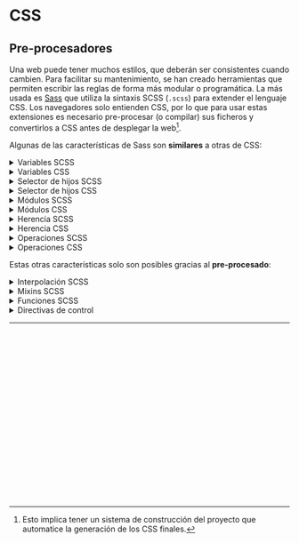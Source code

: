 # CSS
## Pre-procesadores

Una web puede tener muchos estilos, que deberán ser consistentes cuando cambien. Para facilitar su mantenimiento, se han creado herramientas que permiten escribir las reglas de forma más modular o programática. La más usada es [Sass](https://sass-lang.com/) que utiliza la sintaxis SCSS (`.scss`) para extender el lenguaje CSS. Los navegadores solo entienden CSS, por lo que para usar estas extensiones es necesario pre-procesar (o compilar) sus ficheros y convertirlos a CSS antes de desplegar la web[^1].

Algunas de las características de Sass son **similares** a otras de CSS:

<details><summary>Variables SCSS</summary>

```scss
/* SCSS */
$fuente-principal: Helvetica, sans-serif;
p { font: 100% $fuente-principal; }
```
</details>
<details><summary>Variables CSS</summary>

```css
/* CSS */
html { --fuente-principal: Helvetica, sans-serif; }
p { font: 100% var(--fuente-principal); }
```
</details>

<details><summary>Selector de hijos SCSS</summary>

```scss
/* SCSS */
nav {
  li { display: inline-block; }
}
```
</details>
<details><summary>Selector de hijos CSS</summary>

```css
/* CSS */
nav li { display: inline-block; }
```
</details>

<details><summary>Módulos SCSS</summary>

```scss
/* SCSS: hay otro fichero _base.scss */
@use 'base';
/* Aquí otras reglas SCSS */
```
</details>
<details><summary>Módulos CSS</summary>

```css
/* CSS: hay otro fichero base.css */
@import 'base.css';
/* Aquí otras reglas CSS */
```
</details>

<details><summary>Herencia SCSS</summary>

```scss
/* SCSS */
%message-common {
 border: 1px solid #ccc;
 padding: 10px;
 color: #333;
}
.mensaje {
  @extend %message-common;
}
.exito {
  @extend %message-common;
  border-color: green;
}
.error {
  @extend %message-common;
  border-color: red;
}
```
</details>
<details><summary>Herencia CSS</summary>

```css
/* CSS */
.mensaje, .exito, .error {
 border: 1px solid #ccc;
 padding: 10px;
 color: #333;
}
.exito { border-color: green; }
.error { border-color: red; }
```
</details>


<details><summary>Operaciones SCSS</summary>

```scss
/* SCSS */
$ancho-inicial: 30em;
div { width: $ancho-inicial + 2em; }
```
</details>
<details><summary>Operaciones CSS</summary>

```css
/* CSS */
html { --ancho-inicial: 30em; }
div { width: calc(var(--ancho-inicial) + 2em); }
```
</details>

Estas otras características solo son posibles gracias al **pre-procesado**:

<details><summary>Interpolación SCSS</summary>

```scss
$pantallas-peq: 36em;
@media (max-width: #{$pantallas-peq}) {
  /* reglas para pantallas pequeñas */
  p { font-size: 150%; }
}
```
</details>
<details><summary>Mixins SCSS</summary>

```scss
@mixin theme($theme: darkgray) {
  background: $theme;
  box-shadow: 0 0 1px rgba($theme, .25);
  color: #fff;
}
.info { @include theme; }
.alerta { @include theme($theme: darkred); }
.exito { @include theme($theme: darkgreen); }
```
</details>
<details><summary>Funciones SCSS</summary>

```scss
@function mas-verde($color) {
    @return $color + rgb(0,50,0);
}
p { background: mas-verde(gray); }
```
</details>
<details><summary>Directivas de control</summary>

```scss
$debug: true;
article {
    color: black;
    /* Para comprobar el diseño resaltando los bordes */
    @if ($debug) { border: 1px dotted red; }
}
```
</details>

---

<div class="codepen" data-prefill="{}" data-height="450" data-default-tab="css,result" data-theme-id="light" data-editable="true" style="opacity:0">
  <pre data-lang="html">&lt;body>
&lt;p>Este es un ejemplo de SCSS con el que puedes jugar directamente sin necesidad de compilar a CSS gracias a que la plataforma Codepen.io lo compila por ti. El mixin de ejemplo llamado "ellipsis" crea bloques de texto del ancho y número de líneas indicado. Si el contenido ocupa más que el número de líneas indicado, el texto se acorta y se muestra una elipsis ("…").&lt;/p>
&lt;/body></pre>
  <pre data-lang="scss">@mixin ellipsis($lineas: 1, $ancho: 100%) {
  width: $ancho;
  overflow: hidden;
  text-overflow: ellipsis;
  display: -webkit-box;
  line-clamp: $lineas;
  -webkit-line-clamp: $lineas;
  -webkit-box-orient: vertical;
}
/* 
2 líneas como mucho, de ancho 20rem 
*/
p { 
  @include ellipsis($lineas: 2, $ancho: 20rem);
}</pre></div>

[^1]: Esto implica tener un sistema de construcción del proyecto que automatice la generación de los CSS finales.